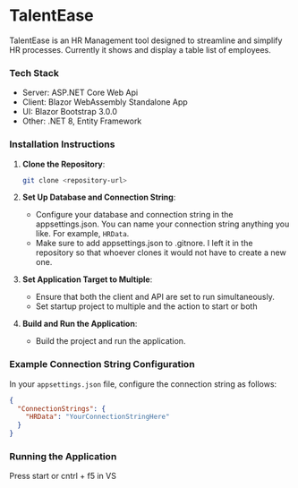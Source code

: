 # TalentEase

TalentEase is an HR Management tool designed to streamline and simplify HR processes. Currently it shows and display a table list of employees. 

### Tech Stack 
- Server: ASP.NET Core Web Api
- Client: Blazor WebAssembly Standalone App
- UI: Blazor Bootstrap 3.0.0
- Other: .NET 8, Entity Framework

### Installation Instructions

1. **Clone the Repository**:
   ```bash
   git clone <repository-url>
   ```

2. **Set Up Database and Connection String**:
   - Configure your database and connection string in the appsettings.json. You can name your connection string anything you like. For example, `HRData`.
   - Make sure to add appsettings.json to .gitnore. I left it in the repository so that whoever clones it would not have to create a new one. 

3. **Set Application Target to Multiple**:
   - Ensure that both the client and API are set to run simultaneously.
   - Set startup project to multiple and the action to start or both

4. **Build and Run the Application**:
   - Build the project and run the application.

### Example Connection String Configuration

In your `appsettings.json` file, configure the connection string as follows:
```json
{
  "ConnectionStrings": {
    "HRData": "YourConnectionStringHere"
  }
}
```

### Running the Application

Press start or cntrl + f5 in VS

